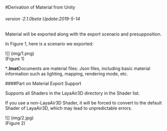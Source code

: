 #Derivation of Material from Unity

###### *version :2.1.0beta   Update:2019-5-14*

Material will be exported along with the export scenario and presupposition.

In Figure 1, here is a scenario we exported:

![] (img/1.png)<br> (Figure 1)

***.lmat**Documents are material files: Json files, including basic material information such as lighting, mapping, rendering mode, etc.

####Part on Material Export Support

Supports all Shaders in the LayaAir3D directory in the Shader list.

If you use a non-LayaAir3D Shader, it will be forced to convert to the default Shader of LayaAir3D, which may lead to unpredictable errors.

![] (img/2.jpg)<br> (Figure 2)